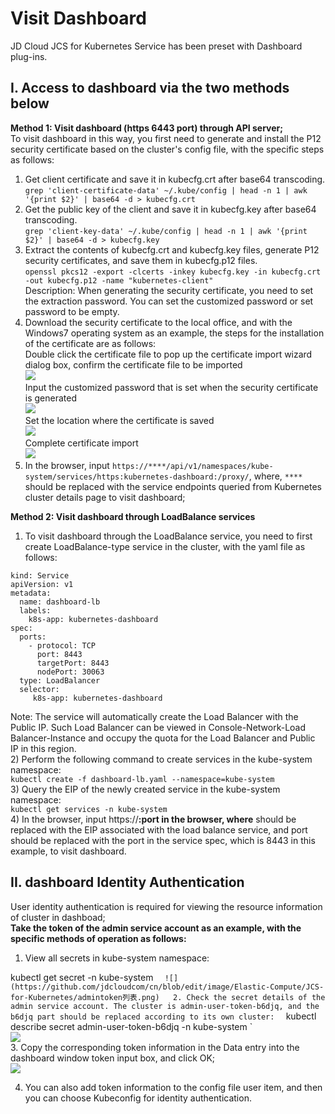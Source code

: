 
# Visit Dashboard

JD Cloud JCS for Kubernetes Service has been preset with Dashboard plug-ins.

## I. Access to dashboard via the two methods below  

**Method 1: Visit dashboard (https 6443 port) through API server;**  
To visit dashboard in this way, you first need to generate and install the P12 security certificate based on the cluster's config file, with the specific steps as follows:  
1) Get client certificate and save it in kubecfg.crt after base64 transcoding.  
`grep 'client-certificate-data' ~/.kube/config | head -n 1 | awk '{print $2}' | base64 -d > kubecfg.crt`  
2) Get the public key of the client and save it in kubecfg.key after base64 transcoding.  
`grep 'client-key-data' ~/.kube/config | head -n 1 | awk '{print $2}' | base64 -d > kubecfg.key`  
3) Extract the contents of kubecfg.crt and kubecfg.key files, generate P12 security certificates, and save them in kubecfg.p12 files.  
`openssl pkcs12 -export -clcerts -inkey kubecfg.key -in kubecfg.crt -out kubecfg.p12 -name "kubernetes-client"`  
   Description: When generating the security certificate, you need to set the extraction password. You can set the customized password or set password to be empty.  
4) Download the security certificate to the local office, and with the Windows7 operating system as an example, the steps for the installation of the certificate are as follows:  
Double click the certificate file to pop up the certificate import wizard dialog box, confirm the certificate file to be imported  
 ![](https://github.com/jdcloudcom/cn/blob/edit/image/Elastic-Compute/JCS-for-Kubernetes/导入证书2.png)  
Input the customized password that is set when the security certificate is generated  
![](https://github.com/jdcloudcom/cn/blob/edit/image/Elastic-Compute/JCS-for-Kubernetes/导入证书3.png)  
Set the location where the certificate is saved  
![](https://github.com/jdcloudcom/cn/blob/edit/image/Elastic-Compute/JCS-for-Kubernetes/导入证书4.png)  
Complete certificate import  
![](https://github.com/jdcloudcom/cn/blob/edit/image/Elastic-Compute/JCS-for-Kubernetes/导入证书5.png)  
5) In the browser, input `https://****/api/v1/namespaces/kube-system/services/https:kubernetes-dashboard:/proxy/`, where, `****` should be replaced with the service endpoints queried from Kubernetes cluster details page to visit dashboard;  

**Method 2: Visit dashboard through LoadBalance services**    
1) To visit dashboard through the LoadBalance service, you need to first create LoadBalance-type service in the cluster, with the yaml file as follows: 
```
kind: Service
apiVersion: v1
metadata:
  name: dashboard-lb
  labels:
    k8s-app: kubernetes-dashboard
spec:
  ports:
    - protocol: TCP
      port: 8443
      targetPort: 8443
      nodePort: 30063
  type: LoadBalancer
  selector:
     k8s-app: kubernetes-dashboard
```  
Note: The service will automatically create the Load Balancer with the Public IP. Such Load Balancer can be viewed in Console-Network-Load Balancer-Instance and occupy the quota for the Load Balancer and Public IP in this region.  
2) Perform the following command to create services in the kube-system namespace:  
`
kubectl create -f dashboard-lb.yaml --namespace=kube-system
`  
3) Query the EIP of the newly created service in the kube-system namespace:  
`
kubectl get services -n kube-system
`  
4) In the browser, input https://****:port in the browser, where**** should be replaced with the EIP associated with the load balance service, and port should be replaced with the port in the service spec, which is 8443 in this example, to visit dashboard.  
## II. dashboard Identity Authentication  
User identity authentication is required for viewing the resource information of cluster in dashboad;  
**Take the token of the admin service account as an example, with the specific methods of operation as follows:**  
1. View all secrets in kube-system namespace:  

kubectl get secret -n kube-system
`  
![](https://github.com/jdcloudcom/cn/blob/edit/image/Elastic-Compute/JCS-for-Kubernetes/admintoken列表.png)  
2. Check the secret details of the admin service account. The cluster is admin-user-token-b6djq, and the b6djq part should be replaced according to its own cluster:  
`
kubectl describe secret admin-user-token-b6djq -n kube-system
`  
![](https://github.com/jdcloudcom/cn/blob/edit/image/Elastic-Compute/JCS-for-Kubernetes/查看admintoken.png)  
3. Copy the corresponding token information in the Data entry into the dashboard window token input box, and click OK;  
![](https://github.com/jdcloudcom/cn/blob/edit/image/Elastic-Compute/JCS-for-Kubernetes/输入令牌.png)   

4. You can also add token information to the config file user item, and then you can choose Kubeconfig for identity authentication.  

